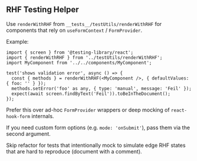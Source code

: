 ## RHF Testing Helper

Use `renderWithRHF` from `__tests__/testUtils/renderWithRHF` for components that rely on `useFormContext` / `FormProvider`.

Example:

```tsx
import { screen } from '@testing-library/react';
import { renderWithRHF } from '../testUtils/renderWithRHF';
import MyComponent from '../../components/MyComponent';

test('shows validation error', async () => {
  const { methods } = renderWithRHF(<MyComponent />, { defaultValues: { foo: '' } });
  methods.setError('foo' as any, { type: 'manual', message: 'Feil' });
  expect(await screen.findByText('Feil')).toBeInTheDocument();
});
```

Prefer this over ad-hoc `FormProvider` wrappers or deep mocking of `react-hook-form` internals.

If you need custom form options (e.g. `mode: 'onSubmit'`), pass them via the second argument.

Skip refactor for tests that intentionally mock to simulate edge RHF states that are hard to reproduce (document with a comment).
